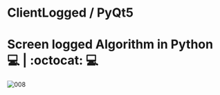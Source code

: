 # ClientLogged / PyQt5
# Screen logged Algorithm in Python :computer: | :octocat: :computer:

![008](https://user-images.githubusercontent.com/76967004/105397128-6b4e1700-5bff-11eb-8b3b-5e717934652f.jpg)

